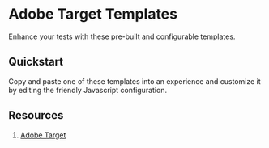 # Adobe Target Templates

Enhance your tests with these pre-built and configurable templates.

## Quickstart

Copy and paste one of these templates into an experience and customize it by editing the friendly Javascript configuration.

## Resources
1. [Adobe Target](https://www.adobe.com/marketing-cloud/target.html)